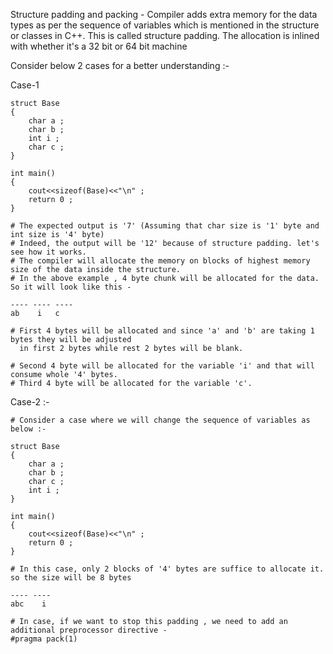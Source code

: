 Structure padding and packing - 
Compiler adds extra memory for the data types as per the sequence of variables which is mentioned
in the structure or classes in C++. This is called structure padding.
The allocation is inlined with whether it's a 32 bit or 64 bit machine

Consider below 2 cases for a better understanding :- 

Case-1
```
struct Base
{
	char a ;
	char b ;
	int i ;
	char c ;
}

int main()
{
	cout<<sizeof(Base)<<"\n" ;
	return 0 ;
}

# The expected output is '7' (Assuming that char size is '1' byte and int size is '4' byte)
# Indeed, the output will be '12' because of structure padding. let's see how it works.
# The compiler will allocate the memory on blocks of highest memory size of the data inside the structure.
# In the above example , 4 byte chunk will be allocated for the data. So it will look like this - 

---- ---- ----
ab    i   c

# First 4 bytes will be allocated and since 'a' and 'b' are taking 1 bytes they will be adjusted
  in first 2 bytes while rest 2 bytes will be blank.

# Second 4 byte will be allocated for the variable 'i' and that will consume whole '4' bytes.
# Third 4 byte will be allocated for the variable 'c'.
```

Case-2 :-
```
# Consider a case where we will change the sequence of variables as below :- 

struct Base
{
	char a ;
	char b ;
	char c ;
	int i ;
}

int main()
{
	cout<<sizeof(Base)<<"\n" ;
	return 0 ;
}

# In this case, only 2 blocks of '4' bytes are suffice to allocate it. so the size will be 8 bytes

---- ----
abc    i

# In case, if we want to stop this padding , we need to add an additional preprocessor directive -
#pragma pack(1)
```

